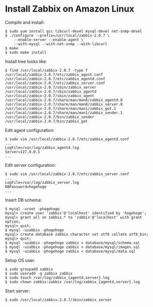 Install Zabbix on Amazon Linux
==============================

Compile and install:

    $ sudo yum install gcc libcurl-devel mysql-devel net-snmp-devel
    $ ./configure --prefix=/usr/local/zabbix-2.0.7 \
        --enable-server --enable-agent \
        --with-mysql --with-net-snmp --with-libcurl
    $ make
    $ sudo make install

Install tree looks like:

    $ find /usr/local/zabbix-2.0.7 -type f
    /usr/local/zabbix-2.0.7/etc/zabbix_agent.conf
    /usr/local/zabbix-2.0.7/etc/zabbix_agentd.conf
    /usr/local/zabbix-2.0.7/etc/zabbix_server.conf
    /usr/local/zabbix-2.0.7/sbin/zabbix_server
    /usr/local/zabbix-2.0.7/sbin/zabbix_agentd
    /usr/local/zabbix-2.0.7/sbin/zabbix_agent
    /usr/local/zabbix-2.0.7/share/man/man8/zabbix_agentd.8
    /usr/local/zabbix-2.0.7/share/man/man8/zabbix_server.8
    /usr/local/zabbix-2.0.7/share/man/man1/zabbix_get.1
    /usr/local/zabbix-2.0.7/share/man/man1/zabbix_sender.1
    /usr/local/zabbix-2.0.7/bin/zabbix_sender
    /usr/local/zabbix-2.0.7/bin/zabbix_get

Edit agent configuration:

    $ sudo vim /usr/local/zabbix-2.0.7/etc/zabbix_agentd.conf
    ...
    LogFile=/var/log/zabbix_agentd.log
    Server=127.0.0.1
    ...

Edit server configuration:

    $ sudo vim /usr/local/zabbix-2.0.7/etc/zabbix_server.conf
    ...
    LogFile=/var/log/zabbix_server.log
    DBPassword=hogehoge
    ...

Insert DB schema:

    $ mysql -uroot -phogehoge
    mysql> create user 'zabbix'@'localhost' identified by 'hogehoge';
    mysql> grant all on zabbix.* to 'zabbix'@'localhost' with grant option;
    mysql> quit;
    $ mysql -uzabbix -phogehoge
    mysql> create database zabbix character set utf8 collate utf8_bin;
    mysql> quit;
    $ mysql -uzabbix -phogehoge zabbix < database/mysql/schema.sql
    $ mysql -uzabbix -phogehoge zabbix < database/mysql/images.sql
    $ mysql -uzabbix -phogehoge zabbix < database/mysql/data.sql

Setup OS user:

    $ sudo groupadd zabbix
    $ sudo useradd -g zabbix zabbix
    $ sudo touch /var/log/zabbix_{agentd,server}.log
    $ sudo chown zabbix:zabbix /var/log/zabbix_{agentd,server}.log

Start server:

    $ sudo /usr/local/zabbix-2.0.7/sbin/zabbix_server
